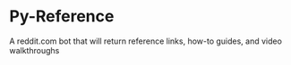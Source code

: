 # Py-Reference
A reddit.com bot that will return reference links, how-to guides, and video walkthroughs
